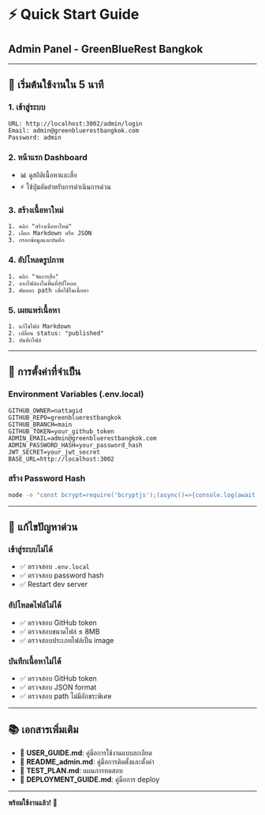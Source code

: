 # ⚡ Quick Start Guide
## Admin Panel - GreenBlueRest Bangkok

---

## 🎯 เริ่มต้นใช้งานใน 5 นาที

### 1. เข้าสู่ระบบ
```
URL: http://localhost:3002/admin/login
Email: admin@greenbluerestbangkok.com
Password: admin
```

### 2. หน้าแรก Dashboard
- 📊 ดูสถิติเนื้อหาและสื่อ
- ⚡ ใช้ปุ่มลัดสำหรับการดำเนินการด่วน

### 3. สร้างเนื้อหาใหม่
```
1. คลิก "สร้างเนื้อหาใหม่"
2. เลือก Markdown หรือ JSON
3. กรอกข้อมูลและบันทึก
```

### 4. อัปโหลดรูปภาพ
```
1. คลิก "จัดการสื่อ"
2. ลากไฟล์ลงในพื้นที่อัปโหลด
3. คัดลอก path เพื่อใช้ในเนื้อหา
```

### 5. เผยแพร่เนื้อหา
```
1. แก้ไขไฟล์ Markdown
2. เปลี่ยน status: "published"
3. บันทึกไฟล์
```

---

## 🔧 การตั้งค่าที่จำเป็น

### Environment Variables (.env.local)
```env
GITHUB_OWNER=nattagid
GITHUB_REPO=greenbluerestbangkok
GITHUB_BRANCH=main
GITHUB_TOKEN=your_github_token
ADMIN_EMAIL=admin@greenbluerestbangkok.com
ADMIN_PASSWORD_HASH=your_password_hash
JWT_SECRET=your_jwt_secret
BASE_URL=http://localhost:3002
```

### สร้าง Password Hash
```bash
node -e "const bcrypt=require('bcryptjs');(async()=>{console.log(await bcrypt.hash('your_password',12));})();"
```

---

## 🚨 แก้ไขปัญหาด่วน

### เข้าสู่ระบบไม่ได้
- ✅ ตรวจสอบ `.env.local`
- ✅ ตรวจสอบ password hash
- ✅ Restart dev server

### อัปโหลดไฟล์ไม่ได้
- ✅ ตรวจสอบ GitHub token
- ✅ ตรวจสอบขนาดไฟล์ ≤ 8MB
- ✅ ตรวจสอบประเภทไฟล์เป็น image

### บันทึกเนื้อหาไม่ได้
- ✅ ตรวจสอบ GitHub token
- ✅ ตรวจสอบ JSON format
- ✅ ตรวจสอบ path ไม่มีอักขระพิเศษ

---

## 📚 เอกสารเพิ่มเติม

- 📖 **USER_GUIDE.md**: คู่มือการใช้งานแบบละเอียด
- 🔧 **README_admin.md**: คู่มือการติดตั้งและตั้งค่า
- 🧪 **TEST_PLAN.md**: แผนการทดสอบ
- 🚀 **DEPLOYMENT_GUIDE.md**: คู่มือการ deploy

---

**พร้อมใช้งานแล้ว! 🎉**
